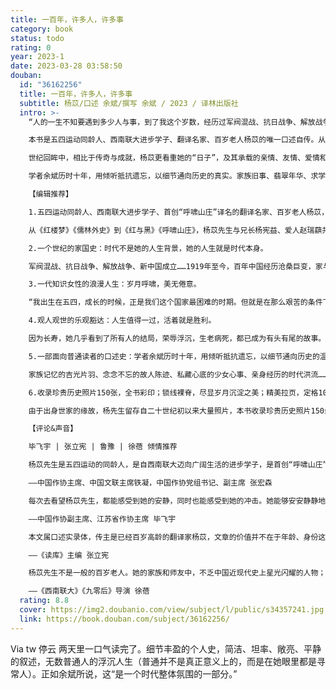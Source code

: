 ```yaml
---
title: 一百年，许多人，许多事
category: book
status: todo
rating: 0
year: 2023-1
date: 2023-03-28 03:58:50
douban:
  id: "36162256"
  title: 一百年，许多人，许多事
  subtitle: 杨苡/口述 余斌/撰写 余斌 / 2023 / 译林出版社
  intro: >-
    “人的一生不知要遇到多少人与事，到了我这个岁数，经历过军阀混战、抗日战争、解放战争，以及新中国成立之后发生的种种，我虽是个平凡的人，却也有许许多多的人可念，许许多多的事想说。”

    本书是五四运动同龄人、西南联大进步学子、翻译名家、百岁老人杨苡的唯一口述自传。从1919年走向今天，杨苡的人生百年，正是中国栉风沐雨、沧桑巨变的百年。时代与人生的淬炼，凝结为一代知识女性的天真与浪漫之歌。

    世纪回眸中，相比于传奇与成就，杨苡更看重她的“日子”，及其承载的亲情、友情、爱情和世情：童年深宅里，祖辈的煊赫、北洋政商两界的风云变幻她不大闹得清，念念不忘者，是一个个普通人的境遇；同窗情谊、少女心事、诗歌与话剧，“中西”十年乘着歌声的翅膀，最是无忧无虑；民族危亡之际，自天津、上海、香港到昆明，西迁途中高唱《松花江上》，文明之火光焰不熄；从西南联大到中央大学，记忆里依旧是年轻的身影——初见“文学偶像”巴金，大轰炸后满头灰土的闻一多，手杖点在石板路上嘀嘀笃笃的吴宓，“夸我们是勇敢少女”的恩师沈从文，还有滇水之边的月下谈心，嘉陵江畔的重逢与告别……

    学者余斌历时十年，用倾听抵抗遗忘，以细节通向历史的真实。家族旧事、翡翠年华、求学之路、山河故人，一个世纪的人与事在叙述中缓缓展开。“我有意无意间充当了杨先生和读者的中间人，它应该是一部可以面向一般读者的口述史。”

    【编辑推荐】

    1.五四运动同龄人、西南联大进步学子、首创“呼啸山庄”译名的翻译名家、百岁老人杨苡，唯一口述自传。

    从《红楼梦》《儒林外史》到《红与黑》《呼啸山庄》，杨苡先生与兄长杨宪益、爱人赵瑞蕻共同推动中文与世界对话，使文学经典如种子般在不同文明的土壤里生根开花，成就了中国文学翻译事业一个又一个高峰。

    2.一个世纪的家国史：时代不是她的人生背景，她的人生就是时代本身。

    军阀混战、抗日战争、解放战争、新中国成立……1919年至今，百年中国经历沧桑巨变，家与国、个人与社会载沉载浮，她为历史提供的是一份特殊的见证，传递出“普遍的人生回声”。

    3.一代知识女性的浪漫人生：岁月呼啸，美无倦意。

    “我出生在五四，成长的时候，正是我们这个国家最困难的时期。但就是在那么艰苦的条件下，年青一代的朝气、热情和责任感一点都没有丢。”爱国、进步、对真理和正义的追求，血液般融入杨苡先生的人生选择，明亮的人格让世人看见：被文学生活、文学事业、文学追求所浸润的人生是如何饱满与光洁，优雅而坚韧，乐观而从容。

    4.观人观世的乐观豁达：人生值得一过，活着就是胜利。

    因为长寿，她几乎看到了所有人的结局，荣辱浮沉，生老病死，都已成为有头有尾的故事。然而在波澜不惊的叙述后面，我们仍能不期然而然地感受到“命运”二字的分量。她常挂在嘴边的一个词是“好玩”，“好玩”影响到她的记忆和对记忆的筛选，后面未尝没有一种观人观世的态度。

    5.一部面向普通读者的口述史：学者余斌历时十年，用倾听抵抗遗忘，以细节通向历史的温度与真实。附万字《书成漫记》。

    家族记忆的吉光片羽、念念不忘的故人陈迹、私藏心底的少女心事、亲身经历的时代洪流……在十来平方米的小客厅里，一场以倾听抵抗遗忘的谈话持续了十余年，终于成书。“我想达到的，第一是真实，第二是真实，第三还是真实，而通向这真实的，第一是细节，第二是细节，第三还是细节。”有温度的历史是无数个体“命运”的汇集与交响，见证个体命运，也是在“见证历史”。

    6.收录珍贵历史照片150张，全书彩印；锁线裸脊，尽显岁月沉淀之美；精美拉页，定格10个10年。

    由于出身世家的缘故，杨先生留存自二十世纪初以来大量照片，本书收录珍贵历史照片150余张，全书彩印，辅以详实图注作为口述的延伸和补充。由“中国最美的书”奖得主周伟伟担纲设计统筹，苍青配色寓意生命常青。正文采用纯木浆纸印刷，藏读两宜；图片采用古典艺术纸印刷，还原真挚本色。锁线裸脊，装帧典雅，尽显岁月沉淀之美。附精美拉页，10个10年，眉眼间定格百年历史。

    【评论&声音】

    毕飞宇 | 张立宪 | 鲁豫 | 徐蓓 倾情推荐

    杨苡先生是五四运动的同龄人，是自西南联大迈向广阔生活的进步学子，是首创“呼啸山庄”这一译名并使该译本成为经典的重要翻译家，是兼及诗歌、散文、儿童文学创作的勤勉写作者。山河沦落时，杨苡先生不甘安守于家庭的庇护，怀着青春热血投身时代洪流与祖国同命运；家国康宁时，杨苡先生古稀之年以生花妙笔完成《天真与经验之歌》《我赤裸裸地来：罗丹传》等著作的翻译，依然满怀蓬勃意气。

    ——中国作协主席、中国文联主席铁凝，中国作协党组书记、副主席 张宏森

    每次去看望杨苡先生，都能感受到她的安静，同时也能感受到她的冲击。她能够安安静静地激励别人、鼓舞别人。她是批判的，更是令人尊敬的，在她的家里，我无数次体会到那种来自杨苡的幸福。我相信，体会到这种幸福的绝不可能只有我一个。

    ——中国作协副主席、江苏省作协主席 毕飞宇

    本文属口述实录体，传主是已经百岁高龄的翻译家杨苡，文章的价值并不在于年龄、身份这些外在的东西，而是其精神内核：这是一篇“祛魅”的好文，它破除了我们对所谓“最后贵族”“簪缨之家”司空见惯的膜拜和讴歌。

    ——《读库》主编 张立宪

    杨苡先生不是一般的百岁老人。她的家族和师友中，不乏中国近现代史上星光闪耀的人物；她在西南联大和中央大学的同学们——那些不同信仰、不同家世、不同性情的青春生命，各自有着令人唏嘘的命运——这注定了杨苡先生的口述自传，同时也是过去一百年间的家国史。时代不是她的人生背景，她的人生就是时代本身。

    ——《西南联大》《九零后》导演 徐蓓
  rating: 8.8
  cover: https://img2.doubanio.com/view/subject/l/public/s34357241.jpg
  link: https://book.douban.com/subject/36162256/
---
```


Via tw 停云 两天里一口气读完了。细节丰盈的个人史，简洁、坦率、敞亮、平静的叙述，无数普通人的浮沉人生（普通并不是真正意义上的，而是在她眼里都是寻常人）。正如余斌所说，这“是一个时代整体氛围的一部分。”
